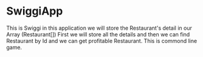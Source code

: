 # SwiggiApp
This is Swiggi in this application we will store the Restaurant's detail in our Array (Restaurant[]) First we will store all the details and then we can find Restaurant by Id and we can get profitable Restaurant. This is commond line game.
